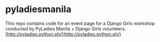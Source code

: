 # pyladiesmanila

This repo contains code for an event page for a Django Girls workshop conducted by PyLadies Manila + Django Girls volunteers. [http://pyladies.python.ph/](http://pyladies.python.ph/)
